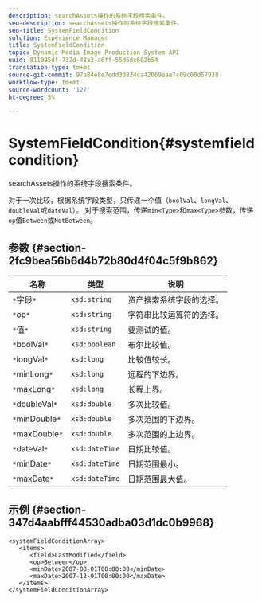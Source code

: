 ```yaml
---
description: searchAssets操作的系统字段搜索条件。
seo-description: searchAssets操作的系统字段搜索条件。
seo-title: SystemFieldCondition
solution: Experience Manager
title: SystemFieldCondition
topic: Dynamic Media Image Production System API
uuid: 811095df-732d-48a3-a6ff-55d6dc602b54
translation-type: tm+mt
source-git-commit: 97a84e8e7edd3d834ca42069eae7c09c00d57938
workflow-type: tm+mt
source-wordcount: '127'
ht-degree: 5%

---
```



# SystemFieldCondition{#systemfieldcondition}

searchAssets操作的系统字段搜索条件。

对于一次比较，根据系统字段类型，只传递一个值（`boolVal`、`longVal`、`doubleVal`或`dateVal`）。 对于搜索范围，传递`min<Type>`和`max<Type>`参数，传递`op`值`Between`或`NotBetween`。

## 参数 {#section-2fc9bea56b6d4b72b80d4f04c5f9b862}

| 名称 | 类型 | 说明 |
|---|---|---|
| `*`字段`*` | `xsd:string` | 资产搜索系统字段的选择。 |
| `*`op`*` | `xsd:string` | 字符串比较运算符的选择。 |
| `*`值`*` | `xsd:string` | 要测试的值。 |
| `*`boolVal`*` | `xsd:boolean` | 布尔比较值。 |
| `*`longVal`*` | `xsd:long` | 比较值较长。 |
| `*`minLong`*` | `xsd:long` | 远程的下边界。 |
| `*`maxLong`*` | `xsd:long` | 长程上界。 |
| `*`doubleVal`*` | `xsd:double` | 多次比较值。 |
| `*`minDouble`*` | `xsd:double` | 多次范围的下边界。 |
| `*`maxDouble`*` | `xsd:double` | 多次范围的上边界。 |
| `*`dateVal`*` | `xsd:dateTime` | 日期比较值。 |
| `*`minDate`*` | `xsd:dateTime` | 日期范围最小。 |
| `*`maxDate`*` | `xsd:dateTime` | 日期范围最大值。 |

## 示例 {#section-347d4aabfff44530adba03d1dc0b9968}

```
<systemFieldConditionArray>
   <items>
      <field>LastModified</field>
      <op>Between</op>
      <minDate>2007-08-01T00:00:00</minDate>
      <maxDate>2007-12-01T00:00:00</maxDate>
   </items>
</systemFieldConditionArray>
```

